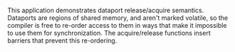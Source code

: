 <!--
     Copyright 2020, Data61, CSIRO (ABN 41 687 119 230)

     SPDX-License-Identifier: BSD-2-Clause
-->

This application demonstrates dataport release/acquire semantics.
Dataports are regions of shared memory, and aren't marked volatile,
so the compiler is free to re-order access to them in ways that make
it impossible to use them for synchronization. The acquire/release
functions insert barriers that prevent this re-ordering.
